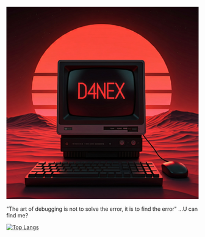 <p align="center">
<img src="1732947090417.jpg">
</p>

"The art of debugging is not to solve the error, it is to find the error"
              ...U can find me?

[![Top Langs](https://github-readme-stats.vercel.app/api/top-langs/?username=iD4nex&theme=shadow_red&layout=compact)](https://github.com/anuraghazra/github-readme-stats)

